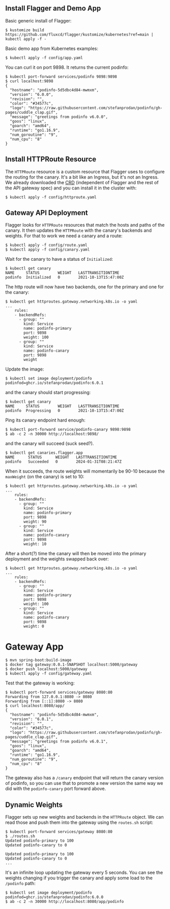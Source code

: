 ## Install Flagger and Demo App

Basic generic install of Flagger:

```
$ kustomize build https://github.com/fluxcd/flagger/kustomize/kubernetes?ref=main | kubectl apply -f -
```

Basic demo app from Kubernetes examples:

```
$ kubectl apply -f config/app.yaml
```

You can curl it on port 9898. It returns the current podinfo:

```
$ kubectl port-forward services/podinfo 9898:9898
$ curl localhost:9898
{
  "hostname": "podinfo-5d5dbc4d84-mwmxm",
  "version": "6.0.0",
  "revision": "",
  "color": "#34577c",
  "logo": "https://raw.githubusercontent.com/stefanprodan/podinfo/gh-pages/cuddle_clap.gif",
  "message": "greetings from podinfo v6.0.0",
  "goos": "linux",
  "goarch": "amd64",
  "runtime": "go1.16.9",
  "num_goroutine": "9",
  "num_cpu": "8"
}
```

## Install HTTPRoute Resource

The `HTTPRoute` resource is a custom resource that Flagger uses to configure the routing for the canary. It's a bit like an Ingress, but it's not an Ingress. We already downloaded the [CRD](https://github.com/kubernetes-sigs/gateway-api/blob/main/config/crd/standard/gateway.networking.k8s.io_httproutes.yaml) (independent of Flagger and the rest of the API gateway spec) and you can install it in the cluster with:

```
$ kubectl apply -f config/httproute.yaml
```

## Gateway API Deployment

Flagger looks for `HTTPRoute` resources that match the hosts and paths of the canary. It then updates the `HTTPRoute` with the canary's backends and weights. For that to work we need a canary and a route:

```
$ kubectl apply -f config/route.yaml
$ kubectl apply -f config/canary.yaml
```

Wait for the canary to have a status of `Initialized`:

```
$ kubectl get canary
NAME     STATUS        WEIGHT   LASTTRANSITIONTIME
podinfo  Initialized   0        2021-10-13T15:47:00Z
```

The http route will now have two backends, one for the primary and one for the canary:

```
$ kubectl get httproutes.gateway.networking.k8s.io -o yaml
...
    rules:
    - backendRefs:
      - group: ""
        kind: Service
        name: podinfo-primary
        port: 9898
        weight: 100
      - group: ""
        kind: Service
        name: podinfo-canary
        port: 9898
        weight
```

Update the image:

```
$ kubectl set image deployment/podinfo podinfod=ghcr.io/stefanprodan/podinfo:6.0.1
```

and the canary should start progressing:

```
$ kubectl get canary
NAME     STATUS        WEIGHT   LASTTRANSITIONTIME
podinfo  Progressing   0        2021-10-13T15:47:00Z
```

Ping its canary endpoint hard enough:

```
$ kubectl port-forward service/podinfo-canary 9898:9898
$ ab -c 2 -n 30000 http://localhost:9898/
```

and the canary will succeed (suck seed?).

```
$ kubectl get canaries.flagger.app 
NAME      STATUS      WEIGHT   LASTTRANSITIONTIME
podinfo   Succeeded   0        2024-01-31T08:21:47Z
```

When it succeeds, the route weights will momentarily be 90-10 because the `maxWeight` (on the canary) is set to 10:

```
$ kubectl get httproutes.gateway.networking.k8s.io -o yaml
...
    rules:
    - backendRefs:
      - group: ""
        kind: Service
        name: podinfo-primary
        port: 9898
        weight: 90
      - group: ""
        kind: Service
        name: podinfo-canary
        port: 9898
        weight: 10
```

After a short(?) time the canary will then be moved into the primary deployment and the weights swapped back over:

```
$ kubectl get httproutes.gateway.networking.k8s.io -o yaml
...
    rules:
    - backendRefs:
      - group: ""
        kind: Service
        name: podinfo-primary
        port: 9898
        weight: 100
      - group: ""
        kind: Service
        name: podinfo-canary
        port: 9898
        weight: 0
```

# Gateway App

```
$ mvn spring-boot:build-image
$ docker tag gateway:0.0.1-SNAPSHOT localhost:5000/gateway
$ docker push localhost:5000/gateway
$ kubectl apply -f config/gateway.yaml
```

Test that the gateway is working:

```
$ kubectl port-forward services/gateway 8080:80
Forwarding from 127.0.0.1:8080 -> 8080
Forwarding from [::1]:8080 -> 8080
$ curl localhost:8080/app/
{
  "hostname": "podinfo-5d5dbc4d84-mwmxm",
  "version": "6.0.1",
  "revision": "",
  "color": "#34577c",
  "logo": "https://raw.githubusercontent.com/stefanprodan/podinfo/gh-pages/cuddle_clap.gif",
  "message": "greetings from podinfo v6.0.1",
  "goos": "linux",
  "goarch": "amd64",
  "runtime": "go1.16.9",
  "num_goroutine": "9",
  "num_cpu": "8"
}
```

The gateway also has a `/canary` endpoint that will return the canary version of podinfo, so you can use that to promote a new version the same way we did with the `podinfo-canary` port forward above.

## Dynamic Weights

Flagger sets up new weights and backends in the `HTTPRoute` object. We can read those and push them into the gateway using the `routes.sh` script:

```
$ kubectl port-forward services/gateway 8080:80
$ ./routes.sh
Updated podinfo-primary to 100
Updated podinfo-canary to 0

Updated podinfo-primary to 100
Updated podinfo-canary to 0
...
```

It's an infinite loop updating the gateway every 5 seconds. You can see the weights changing if you trigger the canary and apply some load to the `/podinfo` path:

```
$ kubectl set image deployment/podinfo podinfod=ghcr.io/stefanprodan/podinfo:6.0.0
$ ab -c 2 -n 30000 http://localhost:8080/app/podinfo
```
